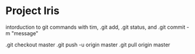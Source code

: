 # Project Iris

intorduction to git commands  with tim, .git add, .git status, and .git commit -m "message"

.git checkout master .git push -u origin master .git pull origin master
